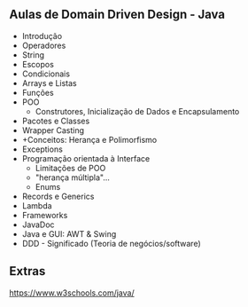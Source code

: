 ## Aulas de Domain Driven Design - Java 
- Introdução
- Operadores
- String
- Escopos
- Condicionais
- Arrays e Listas
- Funções
- POO
  - Construtores, Inicialização de Dados e Encapsulamento
- Pacotes e Classes
- Wrapper Casting
- +Conceitos: Herança e Polimorfismo
- Exceptions
- Programação orientada à Interface
  - Limitações de POO
  - "herança múltipla"...
  - Enums
-  Records e Generics
-  Lambda
-  Frameworks
-  JavaDoc
-  Java e GUI: AWT & Swing
-  DDD - Significado (Teoria de negócios/software)

## Extras
https://www.w3schools.com/java/ 
